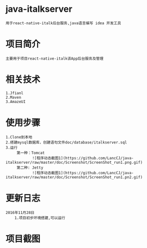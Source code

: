 # java-italkserver
    
    用于react-native-italk后台服务,java语言编写 idea 开发工具

# 项目简介

    主要用于项目react-native-italk该App后台服务及管理

# 相关技术

    1.Jfianl
    2.Maven
    3.AmazeUI
    
# 使用步骤
    
    1.Clone到本地
    2.搭建mysql数据库，创建语句文件doc/database/italkserver.sql
    3.运行
         第一种：Tomcat
                ![程序动态截图1](https://github.com/LancCJ/java-italkserver/raw/master/doc/Screenshot/ScreenShot_run1.png.gif)
         第二种: Jetty
                ![程序动态截图1](https://github.com/LancCJ/java-italkserver/raw/master/doc/Screenshot/ScreenShot_run1.pn2.gif)
         

# 更新日志

    2016年11月28日
        1.项目初步环境搭建,可以运行

# 项目截图
